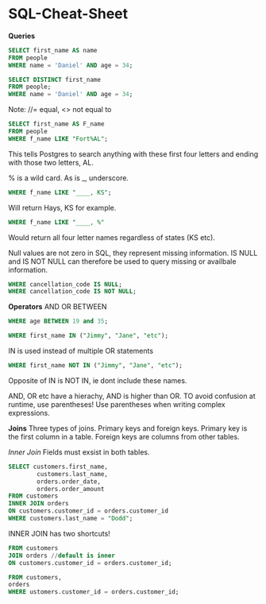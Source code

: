 # SQL-Cheat-Sheet

**Queries**
```sql
SELECT first_name AS name 
FROM people 
WHERE name = 'Daniel' AND age = 34;

SELECT DISTINCT first_name 
FROM people;
WHERE name = 'Daniel' AND age = 34;
```
Note: //= equal, <> not equal to

```sql
SELECT first_name AS F_name 
FROM people 
WHERE f_name LIKE "Fort%AL"; 
```
This tells Postgres to search anything with these first four letters and ending with those two letters, AL. 

% is a wild card. As is _, underscore.
```sql
WHERE f_name LIKE "____, KS";
```
Will return Hays, KS for example.
```sql
WHERE f_name LIKE "____, %"
```
Would return all four letter names regardless of states (KS etc).

Null values are not zero in SQL, they represent missing information. IS NULL and IS NOT NULL can therefore be used to query missing or availbale information.
```sql
WHERE cancellation_code IS NULL;
WHERE cancellation_code IS NOT NULL; 
```

**Operators**
AND
OR
BETWEEN
```sql
WHERE age BETWEEN 19 and 35;
```

```sql
WHERE first_name IN ("Jimmy", "Jane", "etc"); 
```
IN is used instead of multiple OR statements
```sql
WHERE first_name NOT IN ("Jimmy", "Jane", "etc"); 
```
Opposite of IN is NOT IN, ie dont include these names.

AND, OR etc have a hierachy, AND is higher than OR. TO avoid confusion at runtime, use parentheses!
Use parentheses when writing complex expressions.

**Joins**
Three types of joins.
Primary keys and foreign keys. Primary key is the first column in a table. Foreign keys are columns from other tables.

*Inner Join* 
Fields must exsist in both tables.
```sql
SELECT customers.first_name,
		customers.last_name,
		orders.order_date,
		orders.order_amount
FROM customers
INNER JOIN orders
ON customers.customer_id = orders.customer_id
WHERE customers.last_name = "Dodd";
```
INNER JOIN has two shortcuts!
```sql
FROM customers
JOIN orders //default is inner
ON customers.customer_id = orders.customer_id;

FROM customers,
orders
WHERE ustomers.customer_id = orders.customer_id;
```
